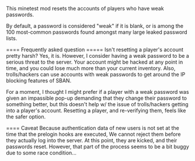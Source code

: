 This minetest mod resets the accounts of players who have weak passwords.

By default, a password is considered "weak" if it is blank, or is among the 100 most-common passwords found amongst
many large leaked password lists.

==== Frequently asked question
===== Isn't resetting a player's account pretty harsh?
Yes, it is. However, I consider having a weak password to be a serious threat to the server. Your account
might be hacked at any point in time, and you could lose much more than your current inventory. Also,
trolls/hackers can use accounts with weak passwords to get around the IP blocking features of SBAN.

For a moment, I thought I might prefer if a player with a weak password was given an impassible pop-up
demanding that they change their password to something better, but this doesn't help w/ the issue
of trolls/hackers getting into a player's account. Resetting a player, and re-verifying them, feels like
the safer option.

==== Caveat
Because authentication data of new users is not set at the time that the prelogin hooks are executed,
We cannot reject them before they actually log into the server. At this point, they are kicked, and their passwords
reset. However, that part of the process seems to be a bit buggy due to some race condition...
